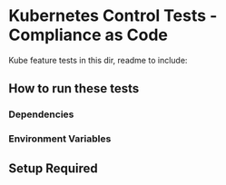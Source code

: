 # Kubernetes Control Tests - Compliance as Code

Kube feature tests in this dir, readme to include:

## How to run these tests

### Dependencies

### Environment Variables

## Setup Required

